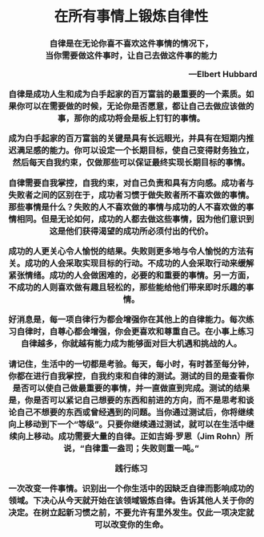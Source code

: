 <h1 align="Center">在所有事情上锻炼自律性</h1>

<h3 align="Center">自律是在无论你喜不喜欢这件事情的情况下，<br>当你需要做这件事时，让自己去做这件事的能力</p>

<p align="Right">—Elbert Hubbard</p>

​	自律是成功人生和成为白手起家的百万富翁的最重要的一个素质。如果你可以在需要做的时候，无论你是否愿意，都让自己去做应该做的事，那你的成功将会是板上钉钉的事情。

​	成为白手起家的百万富翁的关键是具有长远眼光，并具有在短期内推迟满足感的能力。你可以设定一个长期目标，使自己变得财务独立，然后每天自我约束，仅做那些可以保证最终实现长期目标的事情。

​	自律需要自我掌控，自我约束，对自己负责和具有方向感。成功者与失败者之间的区别在于，成功者习惯于做失败者所不喜欢做的事情。那些事情是什么？失败的人不喜欢做的事情与成功的人不喜欢做的事情相同。但是无论如何，成功的人都去做这些事情，因为他们意识到这是他们获得渴望的成功所必须付出的代价。

​	成功的人更关心令人愉悦的结果。失败则更多地与令人愉悦的方法有关。成功的人会采取实现目标的行动。不成功的人会采取行动来缓解紧张情绪。成功的人会做困难的，必要的和重要的事情。另一方面，不成功的人则喜欢做有趣且轻松的，那些能给他们带来即时乐趣的事情。

​	好消息是，每一项自律行为都会增强你在其他上的自律能力。每次练习自律时，自尊心都会增强，你会更喜欢和尊重自己。在小事上练习自律越多，你就越有能力成为能够面对巨大机遇和挑战的人。

​	请记住，生活中的一切都是考验。每天，每小时，有时甚至每分钟，你都在进行自我掌控，自我约束和自律的测试。测试的目的是查看你是否可以使自己做最重要的事情，并一直做直到完成。测试的结果是，你是否可以紧记自己想要的东西和前进的方向，而不是思考和谈论自己不想要的东西或曾经遇到的问题。当你通过测试后，你将继续向上移动到下一个“等级”。只要你继续通过测试，就可以在生活中继续向上移动。成功需要大量的自律。正如吉姆·罗恩（Jim Rohn）所说，“自律重一盎司；失败则重一吨。”

<p align="center">践行练习</p>

<p align="Center">一次改变一件事情。识别出一个你生活中的因缺乏自律而影响成功的领域。下决心从今天就开始在该领域锻炼自律。告诉其他人关于你的决定。在树立起新习惯之前，不要允许有里外发生。仅此一项决定就可以改变你的生命。</p>

